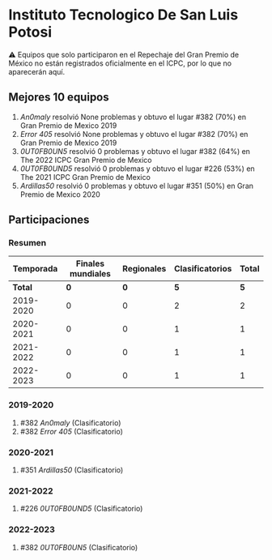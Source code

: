 # Instituto Tecnologico De San Luis Potosi

:warning: Equipos que solo participaron en el Repechaje del Gran Premio de México no están registrados oficialmente en el ICPC, por lo que no aparecerán aquí.

## Mejores 10 equipos

1. _An0maly_ resolvió None problemas y obtuvo el lugar #382 (70%) en Gran Premio de Mexico 2019
1. _Error 405_ resolvió None problemas y obtuvo el lugar #382 (70%) en Gran Premio de Mexico 2019
1. _0UT0FB0UN5_ resolvió 0 problemas y obtuvo el lugar #382 (64%) en The 2022 ICPC Gran Premio de Mexico
1. _0UT0FB0UND5_ resolvió 0 problemas y obtuvo el lugar #226 (53%) en The 2021 ICPC Gran Premio de Mexico
1. _Ardillas50_ resolvió 0 problemas y obtuvo el lugar #351 (50%) en Gran Premio de Mexico 2020

## Participaciones

### Resumen

| Temporada | Finales mundiales | Regionales | Clasificatorios | Total |
| --- | --- | --- | --- | --- |
| **Total** | **0** | **0** | **5** | **5** |
| 2019-2020 | 0 | 0 | 2 | 2 |
| 2020-2021 | 0 | 0 | 1 | 1 |
| 2021-2022 | 0 | 0 | 1 | 1 |
| 2022-2023 | 0 | 0 | 1 | 1 |

### 2019-2020

1. #382 _An0maly_ (Clasificatorio)
1. #382 _Error 405_ (Clasificatorio)

### 2020-2021

1. #351 _Ardillas50_ (Clasificatorio)

### 2021-2022

1. #226 _0UT0FB0UND5_ (Clasificatorio)

### 2022-2023

1. #382 _0UT0FB0UN5_ (Clasificatorio)



